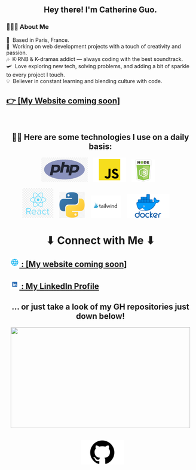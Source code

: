 <h2 align="center"> Hey there! I'm Catherine Guo. </h2>



<h3 align="left"> 👨🏻‍💻 About Me </h3>
<p align="left">
🌱 &nbsp;Based in Paris, France.<br>
💼 &nbsp;Working on web development projects with a touch of creativity and passion.<br>
🎶 &nbsp;K-RNB & K-dramas addict — always coding with the best soundtrack.<br>
🛩 &nbsp;Love exploring new tech, solving problems, and adding a bit of sparkle to every project I touch.<br>
💡 &nbsp;Believer in constant learning and blending culture with code.<br> 
</p>
<h2 align="left"><a href="#">👉 [My Website coming soon]</a></h2>

<br>

<h2 align="center">
  👷🏼 Here are some technologies I use on a daily basis:
</h2>
<p align="center">
<img height="65" src="php.png"> &nbsp;&nbsp;
<img height="65" src="javascript.png"> &nbsp;&nbsp;
<img height="60" src="nodejs.png"> &nbsp;&nbsp;
</p>
<p align="center">
<img height="80" src="react.png"> &nbsp;&nbsp;
<img height="70" src="python.png"> &nbsp;&nbsp;
<img height="60" src="tailwind.png"> &nbsp;&nbsp;
<img height="65" src="docker.png"> &nbsp;&nbsp;
<!--img height="50" src="https://github.com/chandan-reddy-k/chandan-reddy-k/blob/master/assets/graphql.png"--> &nbsp;&nbsp;
<br/>


<h1 align="center">⬇ Connect with Me ⬇</h2>
<h2>
&nbsp; <a href="#" target="_blank" rel="noopener noreferrer"><strong><img height="25" src="site.png"> : [My website coming soon]</strong></a>  
</h2>
<h2>
&nbsp; <a href="https://www.linkedin.com/in/cathguo" target="_blank" rel="noopener noreferrer"><strong><img height="25" src="linkedin.png"> : My LinkedIn Profile</strong></a>  
</h2>
<h2 align="center">... or just take a look of my GH repositories just down below!</h2>
<div align="center">
<img src="https://media1.tenor.com/m/n9ufZwKOUq0AAAAd/cat-kitty.gif" width="480" height="270" />
</div>
<h2 align="center">
&nbsp; <a href="https://github.com/Catcathg?tab=repositories" target="_blank" rel="noopener noreferrer"><strong><img height="65" src="gh.png"></strong></a>  
</h2>
